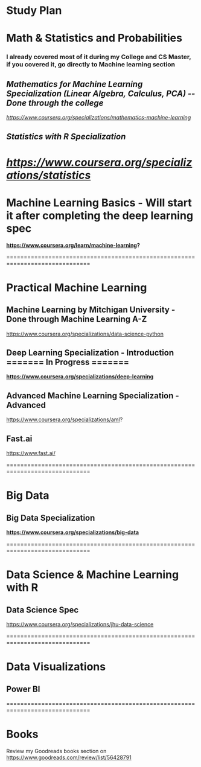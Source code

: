 # Study Plan

# Math & Statistics and Probabilities
### I already covered most of it during my College and CS Master, if you covered it, go directly to Machine learning section

## <i> Mathematics for Machine Learning Specialization (Linear Algebra, Calculus, PCA) -- Done through the college 
https://www.coursera.org/specializations/mathematics-machine-learning

## Statistics with R Specialization
https://www.coursera.org/specializations/statistics
</i>
==============================================================================

# Machine Learning Basics - Will start it after completing the deep learning spec
<b> https://www.coursera.org/learn/machine-learning? </b> 

==============================================================================

# Practical Machine Learning

## Machine Learning by Mitchigan University - Done through Machine Learning A-Z
https://www.coursera.org/specializations/data-science-python

## Deep Learning Specialization - Introduction ======= In Progress =======
<b> https://www.coursera.org/specializations/deep-learning </b> 

## Advanced Machine Learning Specialization - Advanced
https://www.coursera.org/specializations/aml?

## Fast.ai
https://www.fast.ai/

==============================================================================

# Big Data
## Big Data Specialization 
<b> https://www.coursera.org/specializations/big-data </b> 

==============================================================================

# Data Science & Machine Learning with R
## Data Science Spec 
https://www.coursera.org/specializations/jhu-data-science

==============================================================================

# Data Visualizations
## Power BI


==============================================================================

# Books
Review my Goodreads books section on
https://www.goodreads.com/review/list/56428791
